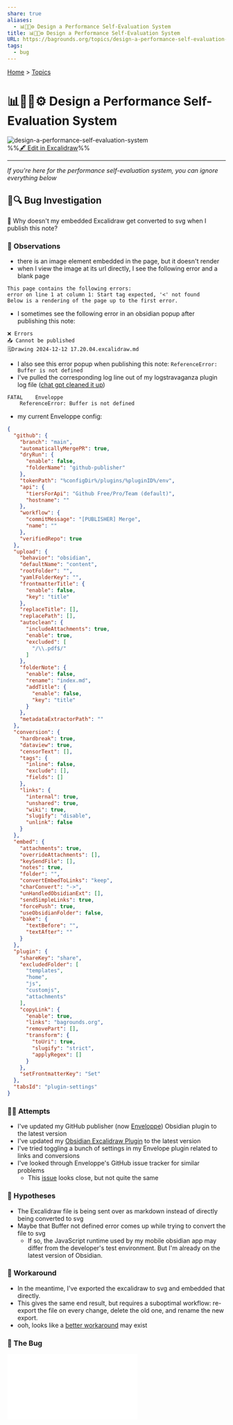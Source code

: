 ```yaml
---
share: true
aliases:
  - 📊🧐📝⚙️ Design a Performance Self-Evaluation System
title: 📊🧐📝⚙️ Design a Performance Self-Evaluation System
URL: https://bagrounds.org/topics/design-a-performance-self-evaluation-system
tags:
  - bug
---
```

[Home](../index.md) > [Topics](./index.md)  
# 📊🧐📝⚙️ Design a Performance Self-Evaluation System  
![design-a-performance-self-evaluation-system](../design-a-performance-self-evaluation-system.svg)  
%%[🖋 Edit in Excalidraw](../../design-a-performance-self-evaluation-system.md)%%  
  
---  
_If you're here for the performance self-evaluation system, you can ignore everything below_  
## 🦟🔍 Bug Investigation  
🤔 Why doesn't my embedded Excalidraw get converted to svg when I publish this note?  
  
### 👀 Observations  
- there is an image element embedded in the page, but it doesn't render  
- when I view the image at its url directly, I see the following error and a blank page  
```  
This page contains the following errors:  
error on line 1 at column 1: Start tag expected, '<' not found  
Below is a rendering of the page up to the first error.  
```  
- I sometimes see the following error in an obsidian popup after publishing this note:  
```  
❌ Errors  
📤 Cannot be published  
🗒️Drawing 2024-12-12 17.20.04.excalidraw.md  
```  
- I also see this error popup when publishing this note: `ReferenceError: Buffer is not defined`  
- I've pulled the corresponding log line out of my logstravaganza plugin log file ([chat gpt cleaned it up](../bot-chats/special-characters-in-logs.md))  
```  
FATAL    Enveloppe  
    ReferenceError: Buffer is not defined  
```  
- my current Enveloppe config:  
```json  
{  
  "github": {  
    "branch": "main",  
    "automaticallyMergePR": true,  
    "dryRun": {  
      "enable": false,  
      "folderName": "github-publisher"  
    },  
    "tokenPath": "%configDir%/plugins/%pluginID%/env",  
    "api": {  
      "tiersForApi": "Github Free/Pro/Team (default)",  
      "hostname": ""  
    },  
    "workflow": {  
      "commitMessage": "[PUBLISHER] Merge",  
      "name": ""  
    },  
    "verifiedRepo": true  
  },  
  "upload": {  
    "behavior": "obsidian",  
    "defaultName": "content",  
    "rootFolder": "",  
    "yamlFolderKey": "",  
    "frontmatterTitle": {  
      "enable": false,  
      "key": "title"  
    },  
    "replaceTitle": [],  
    "replacePath": [],  
    "autoclean": {  
      "includeAttachments": true,  
      "enable": true,  
      "excluded": [  
        "/\\.pdf$/"  
      ]  
    },  
    "folderNote": {  
      "enable": false,  
      "rename": "index.md",  
      "addTitle": {  
        "enable": false,  
        "key": "title"  
      }  
    },  
    "metadataExtractorPath": ""  
  },  
  "conversion": {  
    "hardbreak": true,  
    "dataview": true,  
    "censorText": [],  
    "tags": {  
      "inline": false,  
      "exclude": [],  
      "fields": []  
    },  
    "links": {  
      "internal": true,  
      "unshared": true,  
      "wiki": true,  
      "slugify": "disable",  
      "unlink": false  
    }  
  },  
  "embed": {  
    "attachments": true,  
    "overrideAttachments": [],  
    "keySendFile": [],  
    "notes": true,  
    "folder": "",  
    "convertEmbedToLinks": "keep",  
    "charConvert": "->",  
    "unHandledObsidianExt": [],  
    "sendSimpleLinks": true,  
    "forcePush": true,  
    "useObsidianFolder": false,  
    "bake": {  
      "textBefore": "",  
      "textAfter": ""  
    }  
  },  
  "plugin": {  
    "shareKey": "share",  
    "excludedFolder": [  
      "templates",  
      "home",  
      "js",  
      "customjs",  
      "attachments"  
    ],  
    "copyLink": {  
      "enable": true,  
      "links": "bagrounds.org",  
      "removePart": [],  
      "transform": {  
        "toUri": true,  
        "slugify": "strict",  
        "applyRegex": []  
      }  
    },  
    "setFrontmatterKey": "Set"  
  },  
  "tabsId": "plugin-settings"  
}  
```  
  
### 🧑‍🔬 Attempts  
- I've updated my GitHub publisher (now [Enveloppe](https://enveloppe.github.io)) Obsidian plugin to the latest version  
- I've updated my [Obsidian Excalidraw Plugin](https://github.com/zsviczian/obsidian-excalidraw-plugin) to the latest version  
- I've tried toggling a bunch of settings in my Envelope plugin related to links and conversions  
- I've looked through Enveloppe's GitHub issue tracker for similar problems  
  - This [issue](https://github.com/Enveloppe/obsidian-enveloppe/issues/331#issuecomment-2049061420) looks close, but not quite the same  
  
###  🤔 Hypotheses  
- The Excalidraw file is being sent over as markdown instead of directly being converted to svg  
- Maybe that Buffer not defined error comes up while trying to convert the file to svg  
  - If so, the JavaScript runtime used by my mobile obsidian app may differ from the developer's test environment. But I'm already on the latest version of Obsidian.  
  
### 📎 Workaround  
- In the meantime, I've exported the excalidraw to svg and embedded that directly.  
- This gives the same end result, but requires a suboptimal workflow: re-export the file on every change, delete the old one, and rename the new export.  
- ooh, looks like a [better workaround](https://forum.obsidian.md/t/has-anyone-succeeded-in-publishing-excalidraw-drawings/55587/9) may exist  
  
### 🦟 The Bug  
![design-a-performance-self-evaluation-system](../../design-a-performance-self-evaluation-system.md)  
